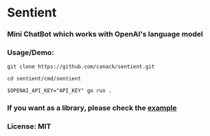 # Sentient

### Mini ChatBot which works with OpenAI's language model

### Usage/Demo:
````shell
git clone https://github.com/canack/sentient.git

cd sentient/cmd/sentient

$OPENAI_API_KEY="API_KEY" go run .
````

### If you want as a library, please check the [example](cmd/sentient/main.go)

### License: MIT